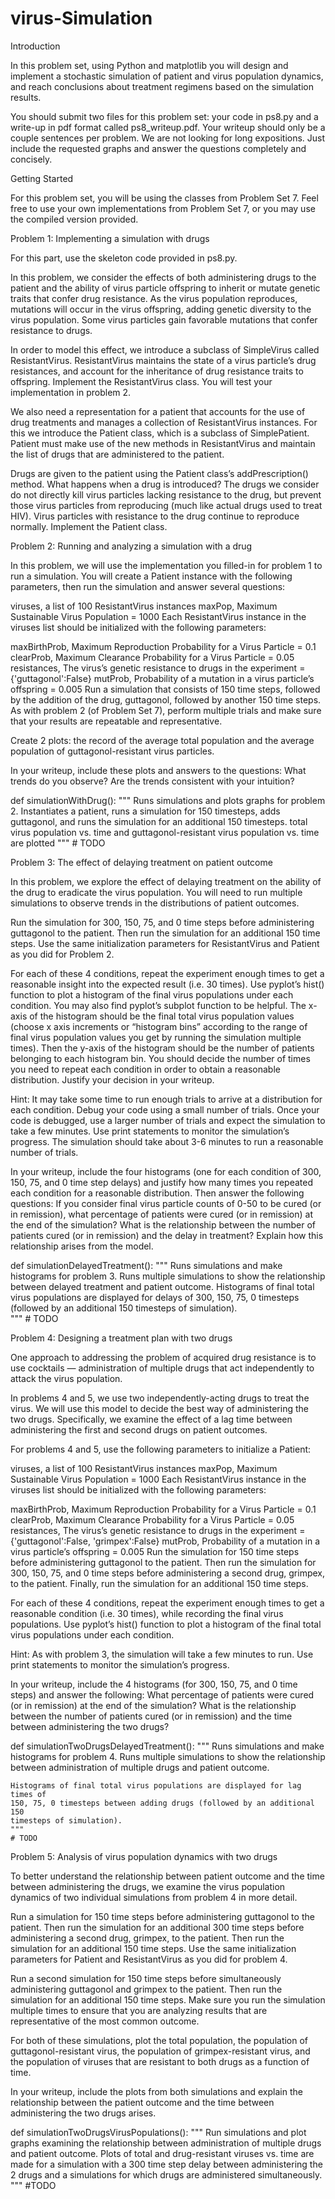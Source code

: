 # virus-Simulation

Introduction 

In this problem set, using Python and matplotlib you will design and implement a stochastic simulation of patient and virus population dynamics, and reach conclusions about treatment regimens based on the simulation results.

You should submit two files for this problem set: your code in ps8.py and a write-up in pdf format called ps8_writeup.pdf. Your writeup should only be a couple sentences per problem. We are not looking for long expositions. Just include the requested graphs and answer the questions completely and concisely.

Getting Started

For this problem set, you will be using the classes from Problem Set 7. Feel free to use your own implementations from Problem Set 7, or you may use the compiled version provided.

Problem 1: Implementing a simulation with drugs

For this part, use the skeleton code provided in ps8.py.

In this problem, we consider the effects of both administering drugs to the patient and the ability of virus particle offspring to inherit or mutate genetic traits that confer drug resistance. As the virus population reproduces, mutations will occur in the virus offspring, adding genetic diversity to the virus population. Some virus particles gain favorable mutations that confer resistance to drugs.

In order to model this effect, we introduce a subclass of SimpleVirus called ResistantVirus. ResistantVirus maintains the state of a virus particle’s drug resistances, and account for the inheritance of drug resistance traits to offspring. Implement the ResistantVirus class. You will test your implementation in problem 2.

We also need a representation for a patient that accounts for the use of drug treatments and manages a collection of ResistantVirus instances. For this we introduce the Patient class, which is a subclass of SimplePatient. Patient must make use of the new methods in ResistantVirus and maintain the list of drugs that are administered to the patient.

Drugs are given to the patient using the Patient class’s addPrescription() method. What happens when a drug is introduced? The drugs we consider do not directly kill virus particles lacking resistance to the drug, but prevent those virus particles from reproducing (much like actual drugs used to treat HIV). Virus particles with resistance to the drug continue to reproduce normally. Implement the Patient class.

Problem 2: Running and analyzing a simulation with a drug

In this problem, we will use the implementation you filled-in for problem 1 to run a simulation. You will create a Patient instance with the following parameters, then run the simulation and answer several questions:

viruses, a list of 100 ResistantVirus instances
maxPop, Maximum Sustainable Virus Population = 1000
Each ResistantVirus instance in the viruses list should be initialized with the following parameters:

maxBirthProb, Maximum Reproduction Probability for a Virus Particle = 0.1
clearProb, Maximum Clearance Probability for a Virus Particle = 0.05
resistances, The virus’s genetic resistance to drugs in the experiment = {'guttagonol':False}
mutProb, Probability of a mutation in a virus particle’s offspring = 0.005
Run a simulation that consists of 150 time steps, followed by the addition of the drug, guttagonol, followed by another 150 time steps. As with problem 2 (of Problem Set 7), perform multiple trials and make sure that your results are repeatable and representative.

Create 2 plots: the record of the average total population and the average population of guttagonol-resistant virus particles.

In your writeup, include these plots and answers to the questions: What trends do you observe? Are the trends consistent with your intuition?

def simulationWithDrug():
    """
    Runs simulations and plots graphs for problem 2.
    Instantiates a patient, runs a simulation for 150 timesteps, adds
    guttagonol, and runs the simulation for an additional 150 timesteps.
    total virus population vs. time and guttagonol-resistant virus population
    vs. time are plotted
    """
    # TODO

Problem 3: The effect of delaying treatment on patient outcome

In this problem, we explore the effect of delaying treatment on the ability of the drug to eradicate the virus population. You will need to run multiple simulations to observe trends in the distributions of patient outcomes.

Run the simulation for 300, 150, 75, and 0 time steps before administering guttagonol to the patient. Then run the simulation for an additional 150 time steps. Use the same initialization parameters for ResistantVirus and Patient as you did for Problem 2.

For each of these 4 conditions, repeat the experiment enough times to get a reasonable insight into the expected result (i.e. 30 times). Use pyplot’s hist() function to plot a histogram of the final virus populations under each condition. You may also find pyplot’s subplot function to be helpful. The x-axis of the histogram should be the final total virus population values (choose x axis increments or “histogram bins” according to the range of final virus population values you get by running the simulation multiple times). Then the y-axis of the histogram should be the number of patients belonging to each histogram bin. You should decide the number of times you need to repeat each condition in order to obtain a reasonable distribution. Justify your decision in your writeup.

Hint: It may take some time to run enough trials to arrive at a distribution for each condition. Debug your code using a small number of trials. Once your code is debugged, use a larger number of trials and expect the simulation to take a few minutes. Use print statements to monitor the simulation’s progress. The simulation should take about 3-6 minutes to run a reasonable number of trials.

In your writeup, include the four histograms (one for each condition of 300, 150, 75, and 0 time step delays) and justify how many times you repeated each condition for a reasonable distribution. Then answer the following questions: If you consider final virus particle counts of 0-50 to be cured (or in remission), what percentage of patients were cured (or in remission) at the end of the simulation? What is the relationship between the number of patients cured (or in remission) and the delay in treatment? Explain how this relationship arises from the model.

def simulationDelayedTreatment():
    """
    Runs simulations and make histograms for problem 3.
    Runs multiple simulations to show the relationship between delayed treatment
    and patient outcome.
    Histograms of final total virus populations are displayed for delays of 300,
    150, 75, 0 timesteps (followed by an additional 150 timesteps of
    simulation).    
    """
    # TODO

Problem 4: Designing a treatment plan with two drugs

One approach to addressing the problem of acquired drug resistance is to use cocktails — administration of multiple drugs that act independently to attack the virus population.

In problems 4 and 5, we use two independently-acting drugs to treat the virus. We will use this model to decide the best way of administering the two drugs. Specifically, we examine the effect of a lag time between administering the first and second drugs on patient outcomes.

For problems 4 and 5, use the following parameters to initialize a Patient:

viruses, a list of 100 ResistantVirus instances
maxPop, Maximum Sustainable Virus Population = 1000
Each ResistantVirus instance in the viruses list should be initialized with the following parameters:

maxBirthProb, Maximum Reproduction Probability for a Virus Particle = 0.1
clearProb, Maximum Clearance Probability for a Virus Particle = 0.05
resistances, The virus’s genetic resistance to drugs in the experiment = {'guttagonol':False, 'grimpex':False}
mutProb, Probability of a mutation in a virus particle’s offspring = 0.005
Run the simulation for 150 time steps before administering guttagonol to the patient. Then run the simulation for 300, 150, 75, and 0 time steps before administering a second drug, grimpex, to the patient. Finally, run the simulation for an additional 150 time steps.

For each of these 4 conditions, repeat the experiment enough times to get a reasonable condition (i.e. 30 times), while recording the final virus populations. Use pyplot’s hist() function to plot a histogram of the final total virus populations under each condition.

Hint: As with problem 3, the simulation will take a few minutes to run. Use print statements to monitor the simulation’s progress.

In your writeup, include the 4 histograms (for 300, 150, 75, and 0 time steps) and answer the following: What percentage of patients were cured (or in remission) at the end of the simulation? What is the relationship between the number of patients cured (or in remission) and the time between administering the two drugs?

def simulationTwoDrugsDelayedTreatment():
    """
    Runs simulations and make histograms for problem 4.
    Runs multiple simulations to show the relationship between administration
    of multiple drugs and patient outcome.
   
    Histograms of final total virus populations are displayed for lag times of
    150, 75, 0 timesteps between adding drugs (followed by an additional 150
    timesteps of simulation).
    """
    # TODO

Problem 5: Analysis of virus population dynamics with two drugs

To better understand the relationship between patient outcome and the time between administering the drugs, we examine the virus population dynamics of two individual simulations from problem 4 in more detail.

Run a simulation for 150 time steps before administering guttagonol to the patient. Then run the simulation for an additional 300 time steps before administering a second drug, grimpex, to the patient. Then run the simulation for an additional 150 time steps. Use the same initialization parameters for Patient and ResistantVirus as you did for problem 4.

Run a second simulation for 150 time steps before simultaneously administering guttagonol and grimpex to the patient. Then run the simulation for an additional 150 time steps. Make sure you run the simulation multiple times to ensure that you are analyzing results that are representative of the most common outcome.

For both of these simulations, plot the total population, the population of guttagonol-resistant virus, the population of grimpex-resistant virus, and the population of viruses that are resistant to both drugs as a function of time.

In your writeup, include the plots from both simulations and explain the relationship between the patient outcome and the time between administering the two drugs arises.

def simulationTwoDrugsVirusPopulations():
    """
    Run simulations and plot graphs examining the relationship between
    administration of multiple drugs and patient outcome.
    Plots of total and drug-resistant viruses vs. time are made for a
    simulation with a 300 time step delay between administering the 2 drugs and
    a simulations for which drugs are administered simultaneously.        
    """
    #TODO
